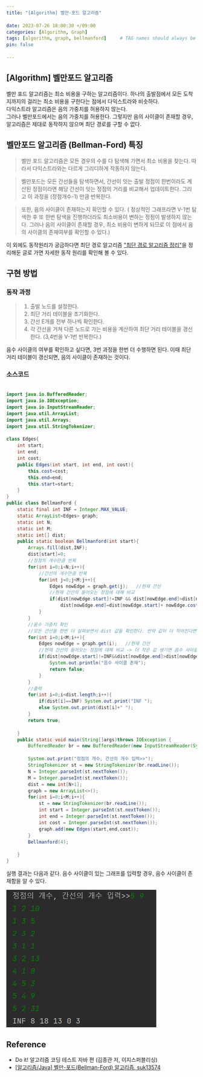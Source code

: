 ```yaml
---
title: "[Algorithm] 벨만-포드 알고리즘"

date: 2023-07-26 18:00:30 +/09:00
categories: [Algorithm, Graph]
tags: [algorithm, graph, bellmanford]     # TAG names should always be lowercase
pin: false

---
```


## [Algorithm] 벨만포드 알고리즘 
벨만 포드 알고리즘는 최소 비용을 구하는 알고리즘이다. 하나의 출발점에서 모든 도착지까지의 걸리는 최소 비용을 구한다는 점에서 다익스트라와 비슷하다.  
다익스트라 알고리즘은 음의 가중치를 허용하지 않는다.   
그러나 벨만포드에서는 음의 가중치를 허용한다. 그렇지만 음의 사이클이 존재할 경우, 알고리즘은 제대로 동작하지 않으며 최단 경로를 구할 수 없다. 

## 벨만포드 알고리즘 (Bellman-Ford) 특징
> 벨만 포드 알고리즘은 모든 경우의 수를 다 탐색해 가면서 최소 비용을 찾는다.
> 따라서 다익스트라와는 다르게 그리디하게 작동하지 않는다.  

> 벨만포드는 모든 간선들을 탐색하면서, 간선이 잇는 출발 정점이 한번이라도 계산된 정점이라면 해당 간선이 잇는 정점의 거리를 비교해서 업데이트한다. 그리고 이 과정을 (정점개수-1) 만큼 반복한다.  

> 또한, 음의 사이클이 존재하는지 확인할 수 있다. ( 정상적인 그래프라면 V-1번 탐색한 후 또 한번 탐색을 진행하더라도 최소비용이 변하는 정점이 발생하지 않는다. 그러나 음의 사이클이 존재할 경우, 최소 비용이 변하게 되므로 이 점에서 음의 사이클의 존재여부를 확인할 수 있다.) 

이 외에도 동작원리가 궁금하다면 최단 경로 알고리즘 ["최단 경로 알고리즘 정리"](https://hyeonda02.github.io/posts/%EB%8B%A4%EC%9D%B5%EC%8A%A4%ED%8A%B8%EB%9D%BC,%ED%94%84%EB%A1%9C%EC%9D%B4%EB%93%9C%EC%9B%8C%EC%85%9C/ )을 정리해둔 글로 가면 자세한 동작 원리를 확인해 볼 수 있다.

## 구현 방법

### 동작 과정
> 1. 출발 노드를 설정한다.
> 2. 최단 거리 테이블을 초기화한다.
> 3. 간선 E개를 전부 하나씩 확인한다.
> 4. 각 간선을 거쳐 다른 노드로 가는 비용을 계산하여 최단 거리 테이블을 갱신한다. (3,4번을 V-1번 반복한다.)

음수 사이클의 여부를 확인하고 싶다면, 3번 과정을 한번 더 수행하면 된다. 이때 최단 거리 테이블이 갱신되면, 음의 사이클이 존재하는 것이다.

### 소스코드

```java

import java.io.BufferedReader;
import java.io.IOException;
import java.io.InputStreamReader;
import java.util.ArrayList;
import java.util.Arrays;
import java.util.StringTokenizer;

class Edges{
    int start;
    int end;
    int cost;
    public Edges(int start, int end, int cost){
        this.cost=cost;
        this.end=end;
        this.start=start;
    }
}
public class BellmanFord {
    static final int INF = Integer.MAX_VALUE;
    static ArrayList<Edges> graph;
    static int N;
    static int M;
    static int[] dist;
    public static boolean Bellmanford(int start){
        Arrays.fill(dist,INF);
        dist[start]=0;
        //정점의 개수만큼 반복
        for(int i=0;i<N;i++){
            //간선의 개수만큼 반복
            for(int j=0;j<M;j++){
                Edges nowEdge = graph.get(j);   //현재 간선
                //현재 간선의 들어오는 정점에 대해 비교
                if(dist[nowEdge.start]!=INF && dist[nowEdge.end]>dist[nowEdge.start]+ nowEdge.cost)
                    dist[nowEdge.end]=dist[nowEdge.start]+ nowEdge.cost; //dist 값이 현재 노드를 거쳐가는 것이 더 작다면 dist 값을 변경한다. 다익스트라 알고리즘과 비슷하다.
            }
        }
        //음수 가중치 확인
        //모든 간선을 한번 더 살펴보면서 dist 값을 확인한다. 만약 값이 더 작아진다면 음수 사이클 존재한다.
        for(int i=0;i<M;i++){
            Edges nowEdge = graph.get(i);   //현재 간선
            //현재 간선의 들어오는 정점에 대해 비교 -> 더 작은 값 생기면 음수 사이클 존재함
            if(dist[nowEdge.start]!=INF&&dist[nowEdge.end]>dist[nowEdge.start]+ nowEdge.cost) {
                System.out.println("음수 사이클 존재");
                return false;
            }
        }
        //출력
        for(int i=0;i<dist.length;i++){
            if(dist[i]==INF) System.out.print("INF ");
            else System.out.print(dist[i]+" ");
        }
        return true;

    }
    public static void main(String[]args)throws IOException {
        BufferedReader br = new BufferedReader(new InputStreamReader(System.in));

        System.out.print("정점의 개수, 간선의 개수 입력>>");
        StringTokenizer st = new StringTokenizer(br.readLine());
        N = Integer.parseInt(st.nextToken());
        M = Integer.parseInt(st.nextToken());
        dist = new int[N+1];
        graph = new ArrayList<>();
        for(int i=0;i<M;i++){
            st = new StringTokenizer(br.readLine());
            int start = Integer.parseInt(st.nextToken());
            int end = Integer.parseInt(st.nextToken());
            int cost = Integer.parseInt(st.nextToken());
            graph.add(new Edges(start,end,cost));
        }
        Bellmanford(4);

    }
}


```

실행 결과는 다음과 같다. 음수 사이클이 있는 그래프를 입력할 경우, 음수 사이클이 존재함을 알 수 있다.  

![algorithm](/assets/img/최단경로비교/벨만포드실행.png)


## Reference

* Do it! 알고리즘 코딩 테스트 자바 편 (김종관 저, 이지스퍼블리싱)
* [[알고리즘/Java] 벨만-포드(Bellman-Ford) 알고리즘, suk13574 ](https://velog.io/@suk13574/%EC%95%8C%EA%B3%A0%EB%A6%AC%EC%A6%98Java-%EB%B2%A8%EB%A7%8C-%ED%8F%AC%EB%93%9CBellman-Ford-%EC%95%8C%EA%B3%A0%EB%A6%AC%EC%A6%98 )
